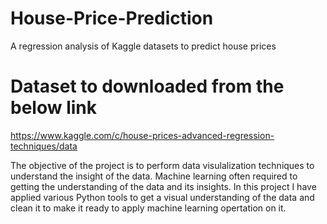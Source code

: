 # House-Price-Prediction
A regression analysis of Kaggle datasets to predict house prices

# Dataset to downloaded from the below link
https://www.kaggle.com/c/house-prices-advanced-regression-techniques/data

The objective of the project is to perform data visulalization techniques to understand the insight of the data. Machine learning often required to getting the understanding of the data and its insights. In this project I have applied various Python tools to get a visual understanding of the data and clean it to make it ready to apply machine learning opertation on it.
